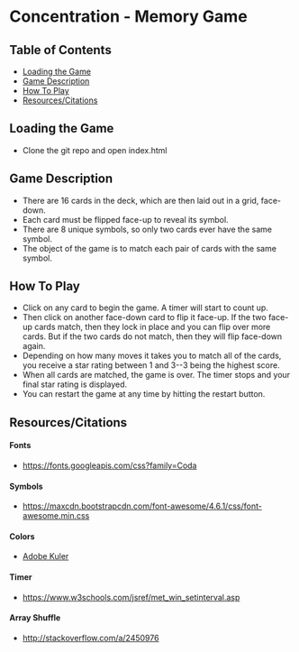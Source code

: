 # Concentration - Memory Game

## Table of Contents

* [Loading the Game](#loadingthegame)
* [Game Description](#gamedescription)
* [How To Play](#howtoplay)
* [Resources/Citations](#resources/citations)

## Loading the Game

* Clone the git repo and open index.html

## Game Description

* There are 16 cards in the deck, which are then laid out in a grid, face-down.
* Each card must be flipped face-up to reveal its symbol.
* There are 8 unique symbols, so only two cards ever have the same symbol.
* The object of the game is to match each pair of cards with the same symbol.

## How To Play

* Click on any card to begin the game. A timer will start to count up.
* Then click on another face-down card to flip it face-up. If the two face-up cards match, then they lock in place and you can flip over more cards. But if the two cards do not match, then they will flip face-down again.
* Depending on how many moves it takes you to match all of the cards, you receive a star rating between 1 and 3--3 being the highest score.
* When all cards are matched, the game is over. The timer stops and your final star rating is displayed.
* You can restart the game at any time by hitting the restart button.

## Resources/Citations

#### Fonts
* https://fonts.googleapis.com/css?family=Coda

#### Symbols
* https://maxcdn.bootstrapcdn.com/font-awesome/4.6.1/css/font-awesome.min.css

#### Colors
* [Adobe Kuler](https://color.adobe.com/create/color-wheel/?base=2&rule=Complementary&selected=4&name=My%20Color%20Theme&mode=rgb&rgbvalues=0.6176470588235294,0.3622349392247174,0.017156862745098048,1,0.6408245349424053,0.15555555555555556,0.9176470588235294,0.5490196078431373,0.050980392156862744,0,0.3889231329586865,0.6176470588235294,0.050980392156862765,0.5967074549115912,0.9176470588235294&swatchOrder=0,1,2,3,4)

#### Timer
* https://www.w3schools.com/jsref/met_win_setinterval.asp

#### Array Shuffle
* http://stackoverflow.com/a/2450976
